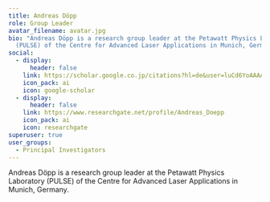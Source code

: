 ```yaml
---
title: Andreas Döpp
role: Group Leader
avatar_filename: avatar.jpg
bio: "Andreas Döpp is a research group leader at the Petawatt Physics Laboratory
  (PULSE) of the Centre for Advanced Laser Applications in Munich, Germany. "
social:
  - display:
      header: false
    link: https://scholar.google.co.jp/citations?hl=de&user=luCd6YoAAAAJ&view_op=list_works&sortby=pubdate
    icon_pack: ai
    icon: google-scholar
  - display:
      header: false
    link: https://www.researchgate.net/profile/Andreas_Doepp
    icon_pack: ai
    icon: researchgate
superuser: true
user_groups:
  - Principal Investigators
---
```

Andreas Döpp is a research group leader at the Petawatt Physics Laboratory (PULSE) of the Centre for Advanced Laser Applications in Munich, Germany.